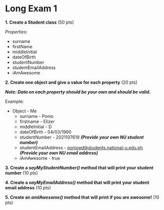 # Long Exam 1

**1. Create a Student class**  (50 pts)

_Properties:_
- surname
- firstName
- middleInitial
- dateOfBirth
- studentNumber
- studentEmailAddress
- iAmAwesome

**2. Create one object and give a value for each property** (20 pts)

**_Note: Data on each property should be your own and should be valid._**


Example:

- Object - Me
  - surname - Ponio
  - firstname - Elizer
  - middleInitial - D
  - dateOfBirth - 04/03/1990
  - studentNumber - 2021107619 **_(Provide your own NU student number)_** 
  - studentEmailAddress - ponioed@students.national-u.edu.ph **_(Provide your own NU
email address)_**
  - iAmAwesome - true

**3. Create a _sayMyStudentNumber()_ method that will print your student number** (10 pts)

**4. Create a _sayMyEmailAddress()_ method that will print your student email address** (10 pts)


**5. Create an _amIAwesome()_ method that will print if you are awesome!** (10 pts)
